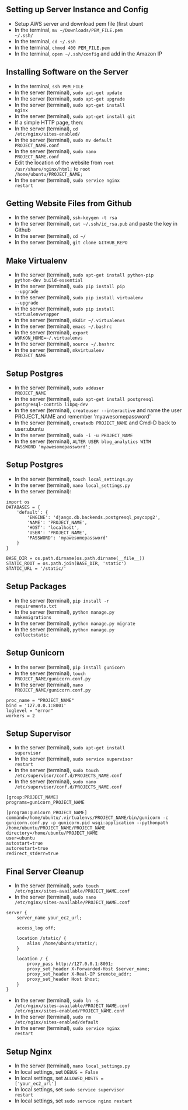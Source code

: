 ## Setting up Server Instance and Config
* Setup AWS server and download pem file (first ubunt
* In the terminal, <code>mv ~/Downloads/PEM_FILE.pem ~/.ssh/</code>
* In the terminal, <code>cd ~/.ssh</code>
* In the terminal, <code>chmod 400 PEM_FILE.pem</code>
* In the terminal, <code>open ~/.ssh/config</code> and add in the Amazon IP

## Installing Software on the Server
* In the terminal, <code>ssh PEM_FILE</code>
* In the server (terminal),  <code>sudo apt-get update</code>
* In the server (terminal),  <code>sudo apt-get upgrade</code>
* In the server (terminal),  <code>sudo apt-get install nginx</code>
* In the server (terminal),  <code>sudo apt-get install git</code>
* If a simple HTTP page, then:
 * In the server (terminal),  <code>cd /etc/nginx/sites-enabled/</code>
 * In the server (terminal),  <code>sudo mv default PROJECT_NAME.conf</code>
 * In the server (terminal),  <code>sudo nano PROJECT_NAME.conf</code>
 * Edit the location of the website from <code>root /usr/share/nginx/html;</code> to <code>root /home/ubuntu/PROJECT_NAME;</code>
 * In the server (terminal),  <code>sudo service nginx restart</code>

## Getting Website Files from Github
* In the server (terminal),  <code>ssh-keygen -t rsa</code>
* In the server (terminal),  <code>cat ~/.ssh/id_rsa.pub</code> and paste the key in Github
* In the server (terminal),  <code>cd ~/</code>
* In the server (terminal),  <code>git clone GITHUB_REPO</code>

## Make Virtualenv
* In the server (terminal),  <code>sudo apt-get install python-pip python-dev build-essential</code>
* In the server (terminal),  <code>sudo pip install pip --upgrade</code>
* In the server (terminal),  <code>sudo pip install virtualenv --upgrade</code>
* In the server (terminal),  <code>sudo pip install virtualenvwrapper</code>
* In the server (terminal),  <code>mkdir ~/.virtualenvs</code>
* In the server (terminal),  <code>emacs ~/.bashrc</code>
* In the server (terminal),  <code>export WORKON_HOME=~/.virtualenvs</code>
* In the server (terminal),  <code>source ~/.bashrc</code>
* In the server (terminal),  <code>mkvirtualenv PROJECT_NAME</code>

## Setup Postgres
* In the server (terminal),  <code>sudo adduser PROJECT_NAME</code>
* In the server (terminal),  <code>sudo apt-get install postgresql postgresql-contrib libpq-dev</code>
* In the server (terminal),  <code>createuser --interactive</code> and name the user PROJECT_NAME and remember 'myawesomepassword'
* In the server (terminal),  <code>createdb PROJECT_NAME</code> and Cmd-D back to user:ubuntu
* In the server (terminal),  <code>sudo -i -u PROJECT_NAME</code>
* In the server (terminal),  <code>ALTER USER blog_analytics WITH PASSWORD 'myawesomepassword';</code>

## Setup Postgres
* In the server (terminal),  <code>touch local_settings.py</code>
* In the server (terminal),  <code>nano local_settings.py</code>
* In the server (terminal):
```
import os
DATABASES = {
    'default': {
        'ENGINE': 'django.db.backends.postgresql_psycopg2',
        'NAME': 'PROJECT_NAME',
        'HOST': 'localhost',
        'USER': 'PROJECT_NAME',
        'PASSWORD': 'myawesomepassword'
    }
}

BASE_DIR = os.path.dirname(os.path.dirname(__file__))
STATIC_ROOT = os.path.join(BASE_DIR, 'static')
STATIC_URL = '/static/'
```

## Setup Packages
* In the server (terminal),  <code>pip install -r requirements.txt</code>
* In the server (terminal),  <code>python manage.py makemigrations</code>
* In the server (terminal),  <code>python manage.py migrate</code>
* In the server (terminal),  <code>python manage.py collectstatic</code>

## Setup Gunicorn
* In the server (terminal),  <code>pip install gunicorn</code>
* In the server (terminal),  <code>touch PROJECT_NAME/gunicorn.conf.py</code>
* In the server (terminal),  <code>nano PROJECT_NAME/gunicorn.conf.py</code>
```
proc_name = "PROJECT_NAME"
bind = '127.0.0.1:8001'
loglevel = "error"
workers = 2
```

## Setup Supervisor
* In the server (terminal),  <code>sudo apt-get install supervisor</code>
* In the server (terminal),  <code>sudo service supervisor restart</code>
* In the server (terminal),  <code>sudo touch /etc/supervisor/conf.d/PROJECTS_NAME.conf</code>
* In the server (terminal),  <code>sudo nano /etc/supervisor/conf.d/PROJECTS_NAME.conf</code>
```
[group:PROJECT_NAME]
programs=gunicorn_PROJECT_NAME

[program:gunicorn_PROJECT_NAME]
command=/home/ubuntu/.virtualenvs/PROJECT_NAME/bin/gunicorn -c gunicorn.conf.py -p gunicorn.pid wsgi:application --pythonpath /home/ubuntu/PROJECT_NAME/PROJECT_NAME
directory=/home/ubuntu/PROJECT_NAME
user=ubuntu
autostart=true
autorestart=true
redirect_stderr=true
```

## Final Server Cleanup
* In the server (terminal),  <code>sudo touch /etc/nginx/sites-available/PROJECT_NAME.conf</code>
* In the server (terminal),  <code>sudo nano /etc/nginx/sites-available/PROJECT_NAME.conf</code>
```
server {
    server_name your_ec2_url;

    access_log off;

    location /static/ {
        alias /home/ubuntu/static/;
    }

    location / {
        proxy_pass http://127.0.0.1:8001;
        proxy_set_header X-Forwarded-Host $server_name;
        proxy_set_header X-Real-IP $remote_addr;
        proxy_set_header Host $host;
    }
}
```
* In the server (terminal),  <code>sudo ln -s /etc/nginx/sites-available/PROJECT_NAME.conf /etc/nginx/sites-enabled/PROJECT_NAME.conf</code>
* In the server (terminal),  <code>sudo rm /etc/nginx/sites-enabled/default</code>
* In the server (terminal),  <code>sudo service nginx restart</code>

## Setup Nginx
* In the server (terminal),  <code>nano local_settings.py</code>
* In local settings, set <code>DEBUG = False</code>
* In local settings, set <code>ALLOWED_HOSTS = ['your_ec2_url']</code>
* In local settings, set <code>sudo service supervisor restart</code>
* In local settings, set <code>sudo service nginx restart</code>
